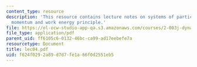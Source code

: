 ```yaml
---
content_type: resource
description: 'This resource contains lecture notes on systems of particles: angular
  momentum and work energy principle.'
file: https://ol-ocw-studio-app-qa.s3.amazonaws.com/courses/2-003j-dynamics-and-control-i-spring-2007/f624f0292a89d7d7fe1a66f0d2551eb5_lec04.pdf
file_type: application/pdf
parent_uid: ff6105c6-0132-46bc-ca99-ad17eebefe7a
resourcetype: Document
title: lec04.pdf
uid: f624f029-2a89-d7d7-fe1a-66f0d2551eb5
---
```

